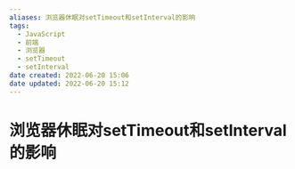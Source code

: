 ```yaml
---
aliases: 浏览器休眠对setTimeout和setInterval的影响
tags:
  - JavaScript
  - 前端
  - 浏览器
  - setTimeout
  - setInterval
date created: 2022-06-20 15:06
date updated: 2022-06-20 15:12
---
```


# 浏览器休眠对setTimeout和setInterval的影响
